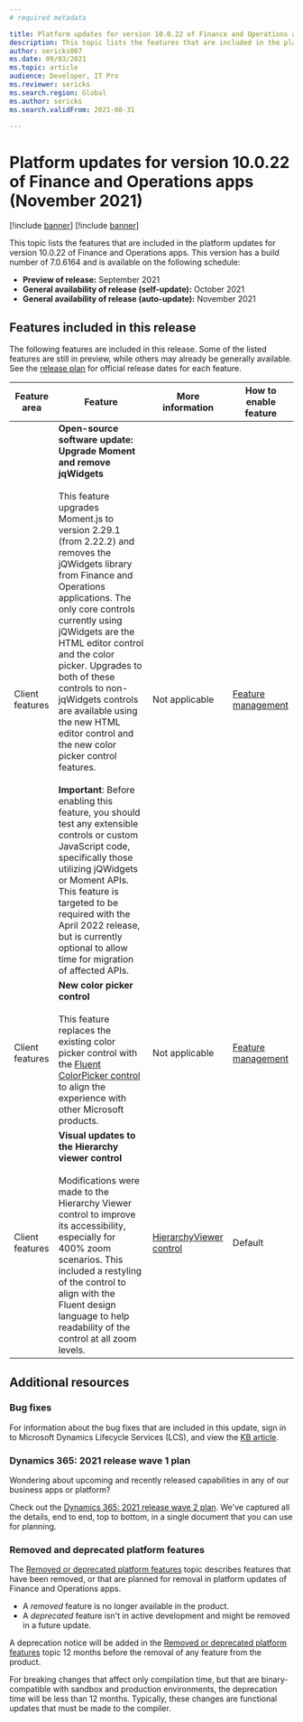 ```yaml
---
# required metadata

title: Platform updates for version 10.0.22 of Finance and Operations apps (November 2021)
description: This topic lists the features that are included in the platform updates for version 10.0.22 of Finance and Operations apps.
author: sericks007
ms.date: 09/03/2021
ms.topic: article
audience: Developer, IT Pro
ms.reviewer: sericks
ms.search.region: Global
ms.author: sericks
ms.search.validFrom: 2021-08-31

---
```

# Platform updates for version 10.0.22 of Finance and Operations apps (November 2021)

[!include [banner](../includes/banner.md)]
[!include [banner](../includes/preview-banner.md)]

This topic lists the features that are included in the platform updates for version 10.0.22 of Finance and Operations apps. This version has a build number of 7.0.6164 and is available on the following schedule:

- **Preview of release:** September 2021
- **General availability of release (self-update):** October 2021
- **General availability of release (auto-update):** November 2021

## Features included in this release

The following features are included in this release. Some of the listed features are still in preview, while others may already be generally available. See the [release plan](/dynamics365-release-plan/2021wave2/finance-operations/finance-operations-crossapp-capabilities/planned-features) for official release dates for each feature.

| Feature area   | Feature                                                  | More information              | How to enable feature |
|----------------|----------------------------------------------------------|-------------------------------|-----------------------|
| Client features | **Open-source software update: Upgrade Moment and remove jqWidgets**<br><br>This feature upgrades Moment.js to version 2.29.1 (from 2.22.2) and removes the jQWidgets library from Finance and Operations applications. The only core controls currently using jQWidgets are the HTML editor control and the color picker. Upgrades to both of these controls to non-jqWidgets controls are available using the new HTML editor control and the new color picker control features.<br><br>**Important**: Before enabling this feature, you should test any extensible controls or custom JavaScript code, specifically those utilizing jQWidgets or Moment APIs. This feature is targeted to be required with the April 2022 release, but is currently optional to allow time for migration of affected APIs.  | Not applicable | [Feature management](../../fin-ops/get-started/feature-management/feature-management-overview.md) |
| Client features | **New color picker control**<br><br>This feature replaces the existing color picker control with the [Fluent ColorPicker control](https://developer.microsoft.com/fluentui#/controls/web/colorpicker) to align the experience with other Microsoft products.  | Not applicable | [Feature management](../../fin-ops/get-started/feature-management/feature-management-overview.md) |
| Client features | **Visual updates to the Hierarchy viewer control**<br><br>Modifications were made to the Hierarchy Viewer control to improve its accessibility, especially for 400% zoom scenarios. This included a restyling of the control to align with the Fluent design language to help readability of the control at all zoom levels.  | [HierarchyViewer control](../user-interface/hierarchy-viewer-control.md) | Default |


## Additional resources

### Bug fixes

For information about the bug fixes that are included in this update, sign in to Microsoft Dynamics Lifecycle Services (LCS), and view the [KB article](https://fix.lcs.dynamics.com/Issue/Details?bugId=615299).

### Dynamics 365: 2021 release wave 1 plan

Wondering about upcoming and recently released capabilities in any of our business apps or platform?

Check out the [Dynamics 365: 2021 release wave 2 plan](/dynamics365-release-plan/2021wave2/). We've captured all the details, end to end, top to bottom, in a single document that you can use for planning.

### Removed and deprecated platform features

The [Removed or deprecated platform features](removed-deprecated-features-platform-updates.md) topic describes features that have been removed, or that are planned for removal in platform updates of Finance and Operations apps.

- A *removed* feature is no longer available in the product.
- A *deprecated* feature isn't in active development and might be removed in a future update.

A deprecation notice will be added in the [Removed or deprecated platform features](removed-deprecated-features-platform-updates.md) topic 12 months before the removal of any feature from the product.

For breaking changes that affect only compilation time, but that are binary-compatible with sandbox and production environments, the deprecation time will be less than 12 months. Typically, these changes are functional updates that must be made to the compiler.
